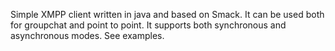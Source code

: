 Simple XMPP client written in java and based on Smack. 
It can be used both for groupchat and point to point. 
It supports both synchronous and asynchronous modes. See examples.